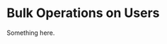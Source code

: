 [title]: # (Bulk Operations on Users)
[tags]: # (XXX)
[priority]: # (6307)
# Bulk Operations on Users
Something here.
